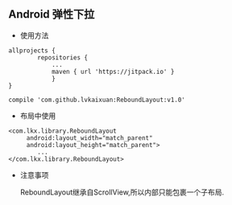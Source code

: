 ## Android 弹性下拉 ##

 - 使用方法
 
```
allprojects {
		repositories {
			...
			maven { url 'https://jitpack.io' }
		    }
}
```

```
compile 'com.github.lvkaixuan:ReboundLayout:v1.0'
```

 - 布局中使用

```
<com.lkx.library.ReboundLayout
     android:layout_width="match_parent"
     android:layout_height="match_parent">
        ...
</com.lkx.library.ReboundLayout>
```

 - 注意事项

	ReboundLayout继承自ScrollView,所以内部只能包裹一个子布局.

